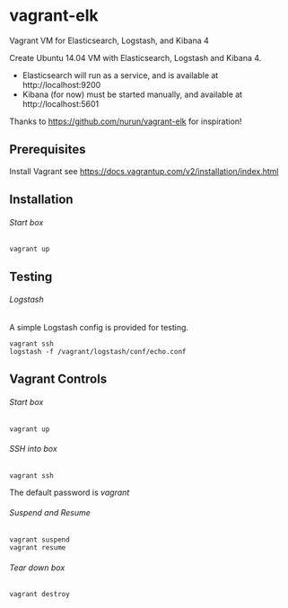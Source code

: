 # vagrant-elk
Vagrant VM for Elasticsearch, Logstash, and Kibana 4

Create Ubuntu 14.04 VM with Elasticsearch, Logstash and Kibana 4.

* Elasticsearch will run as a service, and is available at http://localhost:9200
* Kibana (for now) must be started manually, and available at http://localhost:5601

Thanks to https://github.com/nurun/vagrant-elk for inspiration!

## Prerequisites
Install Vagrant see https://docs.vagrantup.com/v2/installation/index.html

## Installation
###### Start box
```Shell
vagrant up
```

## Testing
###### Logstash
A simple Logstash config is provided for testing.

```Shell
vagrant ssh
logstash -f /vagrant/logstash/conf/echo.conf
```

## Vagrant Controls
###### Start box
```Shell
vagrant up
```

###### SSH into box
```Shell
vagrant ssh
```
The default password is *vagrant*

###### Suspend and Resume
```Shell
vagrant suspend
vagrant resume
```

###### Tear down box
```Shell
vagrant destroy
```
